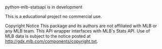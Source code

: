 python-mlb-statsapi is in development

This is a educational project no commercial use. 

Copyright Notice
This package and its authors are not affiliated with MLB or any MLB team. This API wrapper interfaces with MLB's Stats API. Use of MLB data is subject to the notice posted at http://gdx.mlb.com/components/copyright.txt.


